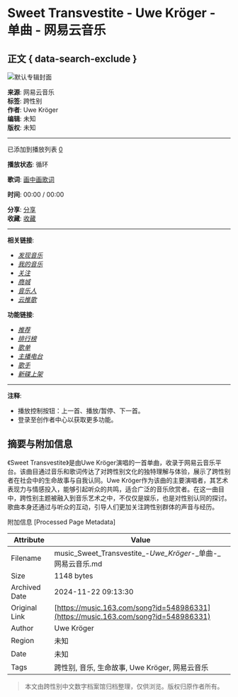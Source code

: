 # Sweet Transvestite - Uwe Kröger - 单曲 - 网易云音乐

## 正文 { data-search-exclude }


![默认专辑封面](http://s4.music.126.net/style/web2/img/default/default_album.jpg)

**来源**: 网易云音乐  
**标签**: 跨性别  
**作者**: Uwe Kröger  
**编辑**: 未知  
**版权**: 未知  

---

已添加到播放列表 [0](javascript:; "播放列表")  

**播放状态**: 循环  

**歌词**: [画中画歌词](javascript:; "画中画歌词")   

**时间**: 00:00 / 00:00  

**分享**: [分享](javascript:; "分享")  
**收藏**: [收藏](javascript:; "收藏")  

---

**相关链接**:  
- [_发现音乐_](/#)  
- [_我的音乐_](/my/)  
- [_关注_](/friend)  
- [_商城_](/store/product)  
- [_音乐人_](/musician/artist)  
- [_云推歌_](https://music.163.com/st/ad-song)

**功能链接**:  
- [_推荐_](/discover)  
- [_排行榜_](/discover/toplist)  
- [_歌单_](/discover/playlist)  
- [_主播电台_](/discover/djradio)  
- [_歌手_](/discover/artist)  
- [_新碟上架_](/discover/album)  

---

**注释**:         
- 播放控制按钮：上一首、播放/暂停、下一首。  
- 登录至创作者中心以获取更多功能。

## 摘要与附加信息

<!-- tcd_abstract -->
《Sweet Transvestite》是由Uwe Kröger演唱的一首单曲，收录于网易云音乐平台。该曲目通过音乐和歌词传达了对跨性别文化的独特理解与体验，展示了跨性别者在社会中的生命故事与自我认同。Uwe Kröger作为该曲的主要演唱者，其艺术表现力与情感投入，能够引起听众的共鸣，适合广泛的音乐欣赏者。在这一曲目中，跨性别主题被融入到音乐艺术之中，不仅仅是娱乐，也是对性别认同的探讨。歌曲本身还通过与听众的互动，引导人们更加关注跨性别群体的声音与经历。
<!-- tcd_abstract_end -->

附加信息 [Processed Page Metadata]

| Attribute       | Value                                  |
|-----------------|----------------------------------------|
| Filename        | music_Sweet_Transvestite_-_Uwe_Kröger_-_单曲-_网易云音乐.md                             |
| Size            | 1148 bytes                           |
| Archived Date   | 2024-11-22 09:13:30                             |
| Original Link   | [https://music.163.com/song?id=548986331](https://music.163.com/song?id=548986331)                       |
| Author          | Uwe Kröger                               |
| Region          | 未知                               |
| Date            | 未知                                 |
| Tags            | 跨性别, 音乐, 生命故事, Uwe Kröger, 网易云音乐                                 |
>
> 本文由跨性别中文数字档案馆归档整理，仅供浏览。版权归原作者所有。
>